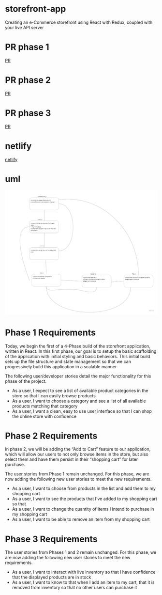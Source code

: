# storefront-app    
Creating an e-Commerce storefront using React with Redux, coupled with your live API server

# PR phase  1
[PR](https://github.com/Oubaida996/storefornt/pull/4)  

# PR phase  2
[PR](https://github.com/Oubaida996/storefornt/pull/6)  

# PR phase  3
[PR](https://github.com/Oubaida996/storefornt/pull/7)  


# netlify  
[netlify](https://deploy-preview-7--vocal-granita-bbfd45.netlify.app/)  


# uml
![uml](./assets/lab%2036%20uml.jpg)



# Phase 1 Requirements 
Today, we begin the first of a 4-Phase build of the storefront application, written in React. In this first phase, our goal is to setup the basic scaffolding of the application with initial styling and basic behaviors. This initial build sets up the file structure and state management so that we can progressively build this application in a scalable manner  

The following user/developer stories detail the major functionality for this phase of the project.  

- As a user, I expect to see a list of available product categories in the store so that I can easily browse products  
- As a user, I want to choose a category and see a list of all available products matching that category  
- As a user, I want a clean, easy to use user interface so that I can shop the online store with confidence  

# Phase 2 Requirements 
In phase 2, we will be adding the “Add to Cart” feature to our application, which will allow our users to not only browse items in the store, but also select them and have them persist in their “shopping cart” for later purchase.  

The user stories from Phase 1 remain unchanged. For this phase, we are now adding the following new user stories to meet the new requirements.  

- As a user, I want to choose from products in the list and add them to my shopping cart  
- As a user, I want to see the products that I’ve added to my shopping cart so that
- As a user, I want to change the quantity of items I intend to purchase in my shopping cart  
- As a user, I want to be able to remove an item from my shopping cart   

# Phase 3 Requirements 
The user stories from Phases 1 and 2 remain unchanged. For this phase, we are now adding the following new user stories to meet the new requirements.  

- As a user, I want to interact with live inventory so that I have confidence that the displayed products are in stock
- As a user, I want to know to that when I add an item to my cart, that it is removed from inventory so that no other users can purchase it
